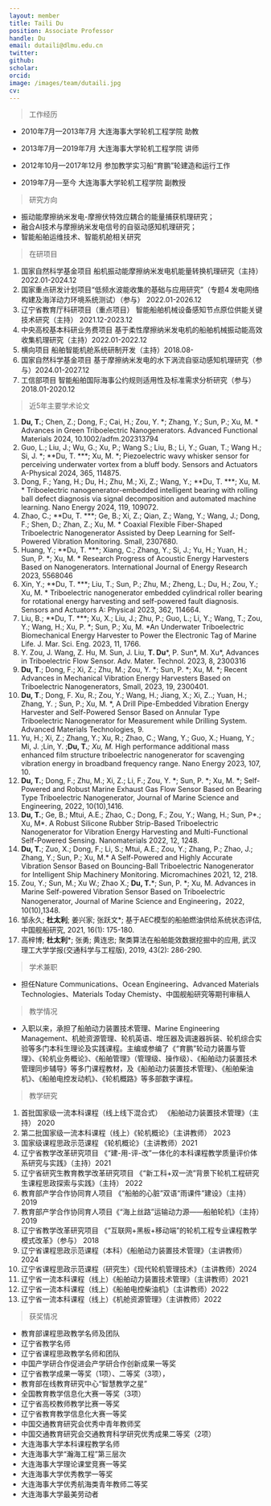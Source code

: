 ```yaml
---
layout: member
title: Taili Du
position: Associate Professor
handle: Du
email: dutaili@dlmu.edu.cn
twitter: 
github: 
scholar:
orcid: 
image: /images/team/dutaili.jpg
cv: 
---
```


> 工作经历

- 2010年7月—2013年7月 大连海事大学轮机工程学院 助教

- 2013年7月—2019年7月 大连海事大学轮机工程学院 讲师

- 2012年10月—2017年12月 参加教学实习船“育鹏”轮建造和运行工作

- 2019年7月—至今 大连海事大学轮机工程学院 副教授

> 研究方向

- 振动能摩擦纳米发电-摩擦伏特效应耦合的能量捕获机理研究；
- 融合AI技术与摩擦纳米发电信号的自驱动感知机理研究；
- 智能船舶运维技术、智能机舱相关研究


> 在研项目

1.	国家自然科学基金项目 船机振动能摩擦纳米发电机能量转换机理研究（主持）2022.01-2024.12
2.	国家重点研发计划项目“低频水波能收集的基础与应用研究”（专题4 发电网络构建及海洋动力环境系统测试）（参与） 2022.01-2026.12 
3.	辽宁省教育厅科研项目（重点项目） 智能船舶机械设备感知节点原位供能关键技术研究（主持） 2021.12-2023.12
4.	中央高校基本科研业务费项目 基于柔性摩擦纳米发电机的船舶机械振动能高效收集机理研究（主持）2022.01-2022.12
5.	横向项目 船舶智能机舱系统研制开发（主持）2018.08-
6.	国家自然科学基金项目 基于摩擦纳米发电的水下涡流自驱动感知机理研究（参与）2024.01-2027.12
7.	工信部项目 智能船舶国际海事公约规则适用性及标准需求分析研究（参与）2018.01-2020.12


> 近5年主要学术论文

1.	**Du, T.**; Chen, Z.; Dong, F.; Cai, H.; Zou, Y. *; Zhang, Y.; Sun, P.; Xu, M. * Advances in Green Triboelectric Nanogenerators. Advanced Functional Materials 2024, 10.1002/adfm.202313794
2.	Guo, L.; Liu, J.; Wu, G.; Xu, P.; Wang S.; Liu, B.; Li, Y.; Guan, T.; Wang H.; Si, J. *; **Du, T. ***; Xu, M. *; Piezoelectric wavy whisker sensor for perceiving underwater vortex from a bluff body. Sensors and Actuators A-Physical 2024, 365, 114875.
3.	Dong, F.; Yang, H.; Du, H.; Zhu, M.; Xi, Z.; Wang, Y.; **Du, T. ***; Xu, M. * Triboelectric nanogenerator-embedded intelligent bearing with rolling ball defect diagnosis via signal decomposition and automated machine learning. Nano Energy 2024, 119, 109072.
4.	Zhao, C.; **Du, T. ***; Ge, B.; Xi, Z.; Qian, Z.; Wang, Y.; Wang, J.; Dong, F.; Shen, D.; Zhan, Z.; Xu, M. * Coaxial Flexible Fiber-Shaped Triboelectric Nanogenerator Assisted by Deep Learning for Self-Powered Vibration Monitoring. Small, 2307680.
5.	Huang, Y.; **Du, T. ***; Xiang, C.; Zhang, Y.; Si, J.; Yu, H.; Yuan, H.; Sun, P. *; Xu, M. * Research Progress of Acoustic Energy Harvesters Based on Nanogenerators. International Journal of Energy Research 2023, 5568046
6.	Xin, Y.; **Du, T. ***; Liu, T.; Sun, P.; Zhu, M.; Zheng, L.; Du, H.; Zou, Y.; Xu, M. * Triboelectric nanogenerator embedded cylindrical roller bearing for rotational energy harvesting and self-powered fault diagnosis. Sensors and Actuators A: Physical 2023, 362, 114664.
7.	Liu, B.; **Du, T. ***; Xu, X.; Liu, J.; Zhu, P.; Guo, L.; Li, Y.; Wang, T.; Zou, Y.; Wang, H.; Xu, P. *; Sun, P.; Xu, M. *An Underwater Triboelectric Biomechanical Energy Harvester to Power the Electronic Tag of Marine Life. J. Mar. Sci. Eng. 2023, 11, 1766.
8.	Y. Zou, J. Wang, Z. Hu, M. Sun, J. Liu, **T. Du***, P. Sun*, M. Xu*, Advances in Triboelectric Flow Sensor. Adv. Mater. Technol. 2023, 8, 2300316
9.	**Du, T**.; Dong, F.; Xi, Z.; Zhu, M.; Zou, Y. *; Sun, P. *; Xu, M. *; Recent Advances in Mechanical Vibration Energy Harvesters Based on Triboelectric Nanogenerators, Small, 2023, 19, 2300401. 
10.	**Du, T**.; Dong, F. Xu, R.; Zou, Y.; Wang, H.; Jiang, X.; Xi, Z..; Yuan, H.; Zhang, Y. ; Sun, P.; Xu, M. *, A Drill Pipe-Embedded Vibration Energy Harvester and Self-Powered Sensor Based on Annular Type Triboelectric Nanogenerator for Measurement while Drilling System. Advanced Materials Technologies, 9.
11.	Yu, H.; Xi, Z.; Zhang, Y.; Xu, R.; Zhao, C.; Wang, Y.; Guo, X.; Huang, Y.; Mi, J. ;Lin, Y. ;**Du, T.***; Xu, M.* High performance additional mass enhanced film structure triboelectric nanogenerator for scavenging vibration energy in broadband frequency range. Nano Energy 2023, 107, 10.
12.	**Du, T.**; Dong, F.; Zhu, M.; Xi, Z.; Li, F.; Zou, Y. *; Sun, P. *; Xu, M. *; Self-Powered and Robust Marine Exhaust Gas Flow Sensor Based on Bearing Type Triboelectric Nanogenerator, Journal of Marine Science and Engineering, 2022, 10(10),1416.
13.	**Du, T.**; Ge, B.; Mtui, A.E.; Zhao, C.; Dong, F.; Zou, Y.; Wang, H.; Sun, P*.; Xu, M*. A Robust Silicone Rubber Strip-Based Triboelectric Nanogenerator for Vibration Energy Harvesting and Multi-Functional Self-Powered Sensing. Nanomaterials 2022, 12, 1248.
14.	**Du, T.**; Zuo, X.; Dong, F.; Li, S.; Mtui, A.E.; Zou, Y.; Zhang, P.; Zhao, J.; Zhang, Y.; Sun, P.; Xu, M.* A Self-Powered and Highly Accurate Vibration Sensor Based on Bouncing-Ball Triboelectric Nanogenerator for Intelligent Ship Machinery Monitoring. Micromachines 2021, 12, 218.
15.	Zou, Y.; Sun, M.; Xu W.; Zhao X.; **Du, T.***; Sun, P. *; Xu, M. Advances in Marine Self-powered Vibration Sensor Based on Triboelectric Nanogenerator, Journal of Marine Science and Engineering，2022, 10(10),1348.
16.	邹永久; **杜太利**; 姜兴家; 张跃文*; 基于AEC模型的船舶燃油供给系统状态评估,中国舰船研究, 2021, 16(1): 175-180.
17.	高梓博; **杜太利***; 张勇; 黄连忠; 聚类算法在船舶能效数据挖掘中的应用, 武汉理工大学学报(交通科学与工程版), 2019, 43(2): 286-290.

> 学术兼职

- 担任Nature Communications、Ocean Engineering、Advanced Materials Technologies、Materials Today Chemisty、中国舰船研究等期刊审稿人

> 教学情况

- 入职以来，承担了船舶动力装置技术管理、Marine Engineering Management、机舱资源管理、轮机英语、增压器及调速器拆装、轮机综合实验等多门本科生理论及实践课程。主编或参编了《“育鹏”轮动力装置与管理》、《轮机业务概论》、《船舶管理》（管理级、操作级）、《船舶动力装置技术管理同步辅导》等多门课程教材，及《船舶动力装置技术管理》、《船舶柴油机》、《船舶电控发动机》、《轮机概路》等多部数字课程。

> 教学研究

1.	首批国家级一流本科课程（线上线下混合式） 《船舶动力装置技术管理》（主持） 2020
2.	第二批国家级一流本科课程（线上）《轮机概论》（主讲教师） 2023
3.	国家级课程思政示范课程 《轮机概论》（主讲教师）2021
4.	辽宁省教学改革研究项目 《“建-用-评-改”一体化的本科课程教学质量评价体系研究与实践》（主持）2021
5.	辽宁省研究生教育教学改革研究项目 《“新工科+双一流”背景下轮机工程研究生课程思政探索与实践》（主持） 2022
6.	教育部产学合作协同育人项目 《“船舶的心脏”双语“雨课件”建设》（主持）2019
7.	教育部产学合作协同育人项目《“海上丝路”运输动力源——船舶轮机》（主持）2019
8.	辽宁省教学改革研究项目 《“互联网+黑板+移动端”的轮机工程专业课程教学模式改革》（参与） 2018
9.	辽宁省课程思政示范课程（本科）《船舶动力装置技术管理》（主讲教师）2024
10.	辽宁省课程思政示范课程（研究生）《现代轮机管理技术》（主讲教师）2024
11.	辽宁省一流本科课程（线上）《船舶动力装置技术管理》（主讲教师）2021
12.	辽宁省一流本科课程（线上）《船舶电控柴油机》（主讲教师）2022
13.	辽宁省一流本科课程（线上）《机舱资源管理》（主讲教师）2022


> 获奖情况

- 教育部课程思政教学名师及团队
- 辽宁省教学名师
- 辽宁省课程思政教学名师和团队
- 中国产学研合作促进会产学研合作创新成果一等奖
- 辽宁省教学成果一等奖（1项）、二等奖（3项），
- 教育部在线教育研究中心“智慧教学之星”
- 全国教育教学信息化大赛一等奖（3项）
- 辽宁省高校教师教学比赛一等奖
- 辽宁省教育教学信息化大赛一等奖
- 中国交通教育研究会优秀中青年教师奖
- 中国交通教育研究会交通教育科学研究优秀成果二等奖（2项）
- 大连海事大学本科课程教学名师
- 大连海事大学“瀚海工程”第三层次
- 大连海事大学理论课堂竞赛一等奖
- 大连海事大学优秀教学一等奖
- 大连海事大学优秀航海类青年教师二等奖
- 大连海事大学最美劳动者
